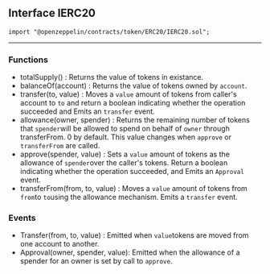 ## Interface IERC20

`import "@openzeppelin/contracts/token/ERC20/IERC20.sol";`

---

### Functions

- totalSupply() : Returns the value of tokens in existance.
- balanceOf(account) : Returns the value of tokens owned by `account`.
- transfer(to, value) : Moves a `value` amount of tokens from caller's account to `to` and return a boolean indicating whether the operation succeeded and Emits an `transfer` event.
- allowance(owner, spender) : Returns the remaining number of tokens that `spender`will be allowed to spend on behalf of `owner` through transferFrom. 0 by default. This value changes when `approve` or `transferFrom` are called.
- approve(spender, value) : Sets a `value` amount of tokens as the allowance of `spender`over the caller's tokens. Return a boolean indicating whether the operation succeeded, and Emits an `Approval` event.
- transferFrom(from, to, value) : Moves a `value` amount of tokens from `from`to `to`using the allowance mechanism. Emits a `transfer` event.

### Events

- Transfer(from, to, value) : Emitted when `value`tokens are moved from one account to another.
- Approval(owner, spender, value): Emitted when the allowance of a spender for an owner is set by call to `approve`.
